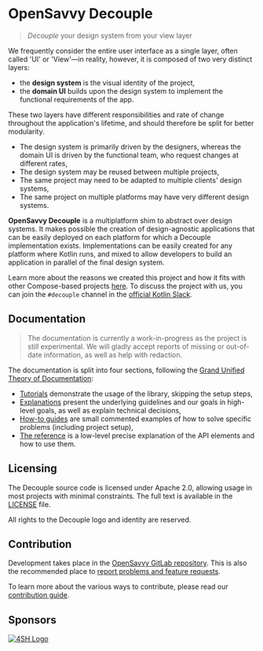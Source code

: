 # OpenSavvy Decouple

> _Decouple_ your design system from your view layer

We frequently consider the entire user interface as a single layer, often called 'UI' or 'View'—in reality, however, it is composed of two very distinct layers:

- the **design system** is the visual identity of the project,
- the **domain UI** builds upon the design system to implement the functional requirements of the app.

These two layers have different responsibilities and rate of change throughout the application's lifetime, and should therefore be split for better modularity.

- The design system is primarily driven by the designers, whereas the domain UI is driven by the functional team, who request changes at different rates,
- The design system may be reused between multiple projects,
- The same project may need to be adapted to multiple clients' design systems,
- The same project on multiple platforms may have very different design systems.

**OpenSavvy Decouple** is a multiplatform shim to abstract over design systems.
It makes possible the creation of design-agnostic applications that can be easily deployed on each platform for which a Decouple implementation exists.
Implementations can be easily created for any platform where Kotlin runs, and mixed to allow developers to build an application in parallel of the final design system.

Learn more about the reasons we created this project and how it fits with other Compose-based projects [here](FAQ.md).
To discuss the project with us, you can join the `#decouple` channel in the [official Kotlin Slack](https://kotl.in/slack).

## Documentation

> The documentation is currently a work-in-progress as the project is still experimental.
> We will gladly accept reports of missing or out-of-date information, as well as help with redaction.

The documentation is split into four sections, following the [Grand Unified Theory of Documentation](https://documentation.divio.com/):

- [Tutorials](https://opensavvy.gitlab.io/decouple/documentation/tutorials/index.html) demonstrate the usage of the library, skipping the setup steps,
- [Explanations](https://opensavvy.gitlab.io/decouple/documentation/explanations/index.html) present the underlying guidelines and our goals in high-level goals, as well as explain technical decisions,
- [How-to guides](https://opensavvy.gitlab.io/decouple/documentation/howto/index.html) are small commented examples of how to solve specific problems (including project setup),
- [The reference](https://opensavvy.gitlab.io/decouple/documentation/index.html) is a low-level precise explanation of the API elements and how to use them.

## Licensing

The Decouple source code is licensed under Apache 2.0, allowing usage in most projects with minimal constraints.
The full text is available in the [LICENSE](LICENSE) file.

All rights to the Decouple logo and identity are reserved.

## Contribution

Development takes place in the [OpenSavvy GitLab repository](https://gitlab.com/opensavvy/decouple).
This is also the recommended place to [report problems and feature requests](https://gitlab.com/opensavvy/decouple/-/issues).

To learn more about the various ways to contribute, please read our [contribution guide](CONTRIBUTING.md).

## Sponsors

[![4SH Logo](https://www.4sh.fr/assets/img/svg/4sh_logo.svg)](https://www.4sh.fr/)
